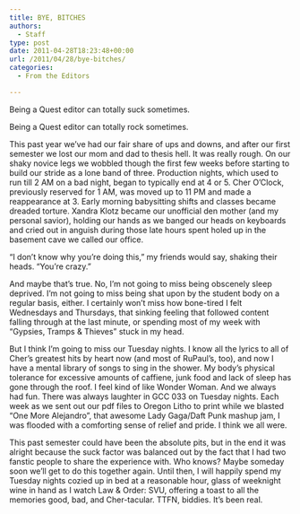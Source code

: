 ```yaml
---
title: BYE, BITCHES
authors: 
  - Staff
type: post
date: 2011-04-28T18:23:48+00:00
url: /2011/04/28/bye-bitches/
categories:
  - From the Editors

---
```

Being a Quest editor can totally suck sometimes.

Being a Quest editor can totally rock sometimes.

This past year we’ve had our fair share of ups and downs, and after our first semester we lost our mom and dad to thesis hell. It was really rough. On our shaky novice legs we wobbled though the first few weeks before starting to build our stride as a lone band of three. Production nights, which used to run till 2 AM on a bad night, began to typically end at 4 or 5. Cher O’Clock, previously reserved for 1 AM, was moved up to 11 PM and made a reappearance at 3. Early morning babysitting shifts and classes became dreaded torture. Xandra Klotz became our unofficial den mother (and my personal savior), holding our hands as we banged our heads on keyboards and cried out in anguish during those late hours spent holed up in the basement cave we called our office.

“I don’t know why you’re doing this,” my friends would say, shaking their heads. “You’re crazy.”

And maybe that’s true. No, I’m not going to miss being obscenely sleep deprived. I’m not going to miss being shat upon by the student body on a regular basis, either. I certainly won’t miss how bone-tired I felt Wednesdays and Thursdays, that sinking feeling that followed content falling through at the last minute, or spending most of my week with “Gypsies, Tramps & Thieves” stuck in my head.

But I think I’m going to miss our Tuesday nights. I know all the lyrics to all of Cher’s greatest hits by heart now (and most of RuPaul’s, too), and now I have a mental library of songs to sing in the shower. My body’s physical tolerance for excessive amounts of caffiene, junk food and lack of sleep has gone through the roof. I feel kind of like Wonder Woman. And we always had fun. There was always laughter in GCC 033 on Tuesday nights. Each week as we sent out our pdf files to Oregon Litho to print while we blasted “One More Alejandro”, that awesome Lady Gaga/Daft Punk mashup jam, I was flooded with a comforting sense of relief and pride. I think we all were.

This past semester could have been the absolute pits, but in the end it was alright because the suck factor was balanced out by the fact that I had two fanstic people to share the experience with. Who knows? Maybe someday soon we’ll get to do this together again. Until then, I will happily spend my Tuesday nights cozied up in bed at a reasonable hour, glass of weeknight wine in hand as I watch Law & Order: SVU, offering a toast to all the memories good, bad, and Cher-tacular. TTFN, biddies. It’s been real.